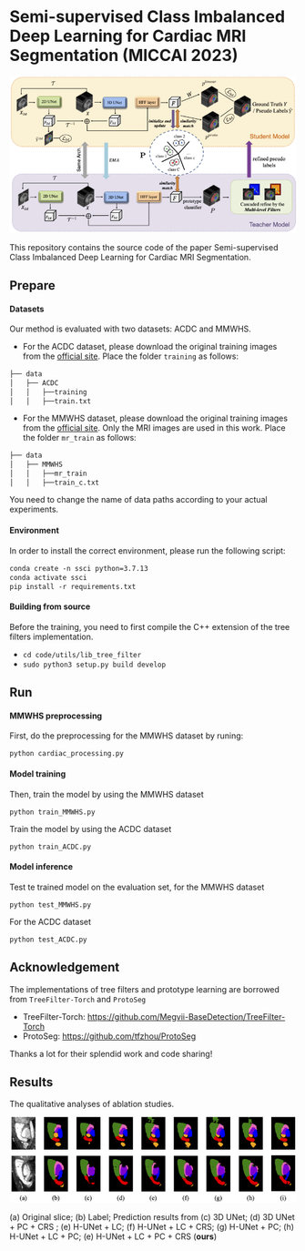 # Semi-supervised Class Imbalanced Deep Learning for Cardiac MRI Segmentation (MICCAI 2023)
![](figures/model.png)

This repository contains the source code of the paper Semi-supervised Class Imbalanced Deep Learning for Cardiac MRI Segmentation.
## Prepare
#### Datasets
Our method is evaluated with two datasets: ACDC and MMWHS.
* For the ACDC dataset, please download the original training images from the [official site](https://www.creatis.insa-lyon.fr/Challenge/acdc/databases.html). Place the folder `training` as follows:
```
├── data
│   ├── ACDC
│   │   ├──training
│   │   ├──train.txt
```
* For the MMWHS dataset, please download the original training images from the [official site](http://www.sdspeople.fudan.edu.cn/zhuangxiahai/0/mmwhs/). Only the MRI images are used in this work. Place the folder `mr_train` as follows:
```
├── data
│   ├── MMWHS
│   │   ├──mr_train
│   │   ├──train_c.txt
```
You need to change the name of data paths according to your actual experiments.

#### Environment
In order to install the correct environment, please run the following script:
```
conda create -n ssci python=3.7.13
conda activate ssci
pip install -r requirements.txt
```

#### Building from source
Before the training, you need to first compile the C++ extension of the tree filters implementation.
* `cd code/utils/lib_tree_filter`
* `sudo python3 setup.py build develop`

## Run
#### MMWHS preprocessing
First, do the preprocessing for the MMWHS dataset by runing: 
```
python cardiac_processing.py
```

#### Model training
Then, train the model by using the MMWHS dataset
```
python train_MMWHS.py
```
Train the model by using the ACDC dataset
```
python train_ACDC.py
```
#### Model inference
Test te trained model on the evaluation set, for the MMWHS dataset
```
python test_MMWHS.py
```
For the ACDC dataset
```
python test_ACDC.py
```


## Acknowledgement
The implementations of tree filters and prototype learning are borrowed from `TreeFilter-Torch` and `ProtoSeg`
* TreeFilter-Torch: https://github.com/Megvii-BaseDetection/TreeFilter-Torch
* ProtoSeg: https://github.com/tfzhou/ProtoSeg

Thanks a lot for their splendid work and code sharing!

## Results
The qualitative analyses of ablation studies. 

![](figures/results.png)

(a) Original slice; (b) Label;  Prediction results from (c) 3D UNet; (d) 3D UNet + PC + CRS ; (e) H-UNet + LC; (f) H-UNet + LC + CRS; (g) H-UNet + PC; (h) H-UNet + LC + PC; (e) H-UNet + LC + PC + CRS (**ours**)



